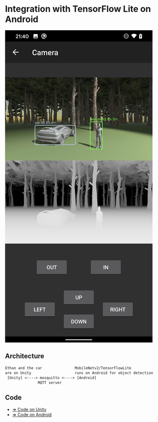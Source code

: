 # Integration with TensorFlow Lite on Android

![TensorFlowLite](./TensorFlowLite.png)

## Architecture

```
Ethan and the car               MobileNetv2/TensorFlowLite
are on Unity                    runs on Android for object detection
 [Unity] <----> mosquitto <----> [Android]
               MQTT server
```

## Code
- [=> Code on Unity](../TensorFlowLite)
- [=> Code on Android](../android/camera)
